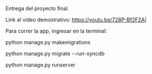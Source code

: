 Entrega del proyecto final.

Link al video demostrativo:
https://youtu.be/728P-Bf2F2A|


Para correr la app, ingresar en la terminal:

python manage.py makemigrations  

python manage.py migrate --run-syncdb

python manage.py runserver
